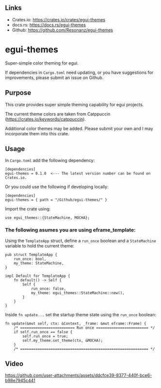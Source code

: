 ## Links

* Crates.io: https://crates.io/crates/egui-themes
* docs.rs: https://docs.rs/egui-themes
* Github: https://github.com/Resonanz/egui-themes

# egui-themes
Super-simple color theming for egui.

If dependencies in ```Cargo.toml``` need updating, or you have suggestions for improvements, please submit an issue on Github.

## Purpose

This crate provides super simple theming capability for egui projects.

The current theme colors are taken from Catppuccin (https://crates.io/keywords/catppuccin).

Additional color themes may be added. Please submit your own and I may incorporate them into this crate.

## Usage

In ```Cargo.toml``` add the following dependency:

```
[dependencies]
egui-themes = 0.1.0  <--- The latest version number can be found on Crates.io.
```

Or you could use the following if developing locally:
```
[dependencies]
egui-themes = { path = "/Github/egui-themes/" }
```

Import the crate using:

```use egui_themes::{StateMachine, MOCHA};```

### The following asumes you are using eframe_template:

Using the ```TemplateApp``` struct, define a ```run_once``` boolean and a ```StateMachine``` variable to hold the current theme:

```
pub struct TemplateApp {
    run_once: bool,
    my_theme: StateMachine,
}

impl Default for TemplateApp {
    fn default() -> Self {
        Self {
            run_once: false,
            my_theme: egui_themes::StateMachine::new(),
        }
    }
}
```

Inside ```fn update...``` set the startup theme state using the ```run_once``` boolean:

```
fn update(&mut self, ctx: &Context, _frame: &mut eframe::Frame) {
    /* ========================= Run once ======================== */
    if self.run_once == false {
        self.run_once = true;
        self.my_theme.set_theme(ctx, &MOCHA);
    }
    /* =========================================================== */
```


## Video
https://github.com/user-attachments/assets/ddcfce39-8377-440f-bce6-b98e7945c441
